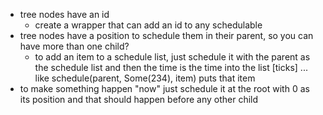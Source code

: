 * tree nodes have an id
    * create a wrapper that can add an id to any schedulable
* tree nodes have a position to schedule them in their parent, so you can have more than one child?
    * to add an item to a schedule list, just schedule it with the parent as the schedule list and then the time is the time into the list [ticks] ... like schedule(parent, Some(234), item) puts that item
* to make something happen "now" just schedule it at the root with 0 as its position and that should happen before any other child
